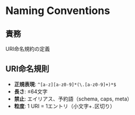 # Naming Conventions

## 責務
URI命名規約の定義

## URI命名規則
- **正規表現**: `^[a-z][a-z0-9]*(\.[a-z0-9]+)*$`
- **長さ**: ≤64文字
- **禁止**: エイリアス、予約語（schema, caps, meta）
- **粒度**: 1 URI = 1エントリ（小文字+`.`区切り）
